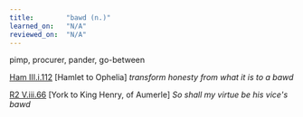 ```yaml
---
title:        "bawd (n.)"
learned_on:   "N/A"
reviewed_on:  "N/A"
---
```


pimp, procurer, pander, go-between

[Ham III.i.112](https://www.shakespeareswords.com/Public/Play.aspx?Act=3&Scene=1&WorkId=2#117186) \[Hamlet to Ophelia\] *transform honesty from what it is to a bawd*

[R2 V.iii.66](https://www.shakespeareswords.com/Public/Play.aspx?Act=5&Scene=3&WorkId=22#192964) \[York to King Henry, of Aumerle\] *So shall my virtue be his vice's bawd*
